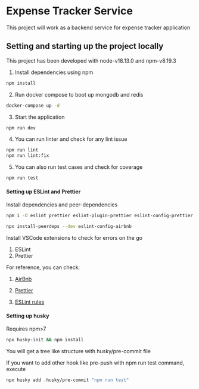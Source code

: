 # Expense Tracker Service

This project will work as a backend service for expense tracker application

## Setting and starting up the project locally

This project has been developed with node-v18.13.0 and npm-v8.19.3

1. Install dependencies using npm

```bash
npm install
```

2. Run docker compose to boot up mongodb and redis

```bash
docker-compose up -d
```

3. Start the application

```bash
npm run dev
```

4. You can run linter and check for any lint issue

```bash
npm run lint
npm run lint:fix
```

5. You can also run test cases and check for coverage

```bash
npm run test
```

#### Setting up ESLint and Prettier

Install dependencies and peer-dependencies

```bash
npm i -D eslint prettier eslint-plugin-prettier eslint-config-prettier eslint-plugin-node eslint-config-node

npx install-peerdeps --dev eslint-config-airbnb
```

Install VSCode extensions to check for errors on the go

1. ESLint
2. Prettier

For reference, you can check:

1. [AirBnb](https://www.npmjs.com/package/eslint-config-airbnb)

2. [Prettier](https://prettier.io/)

3. [ESLint rules](https://eslint.org/docs/rules/)

#### Setting up husky

Requires npm>7

```bash
npx husky-init && npm install
```

You will get a tree like structure with husky/pre-commit file

If you want to add other hook like pre-push with npm run test command, execute

```bash
npx husky add .husky/pre-commit "npm run test"
```
